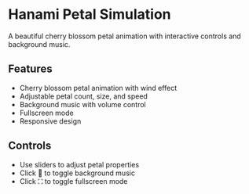 # Hanami Petal Simulation

A beautiful cherry blossom petal animation with interactive controls and background music.

## Features
- Cherry blossom petal animation with wind effect
- Adjustable petal count, size, and speed
- Background music with volume control
- Fullscreen mode
- Responsive design

## Controls
- Use sliders to adjust petal properties
- Click 🎵 to toggle background music
- Click ⛶ to toggle fullscreen mode
